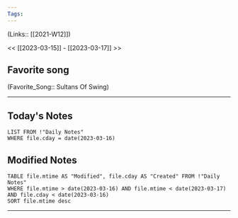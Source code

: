 ```yaml
---
Tags:
---
```

(Links:: [[2021-W12]])

<< [[2023-03-15]] - [[2023-03-17]] >>
## Favorite song
(Favorite_Song:: Sultans Of Swing)

___
## Today's Notes
```dataview
LIST FROM !"Daily Notes"
WHERE file.cday = date(2023-03-16)
```
## Modified Notes
```dataview
TABLE file.mtime AS "Modified", file.cday AS "Created" FROM !"Daily Notes" 
WHERE file.mtime > date(2023-03-16) AND file.mtime < date(2023-03-17) AND file.cday < date(2023-03-16)
SORT file.mtime desc
```
___
